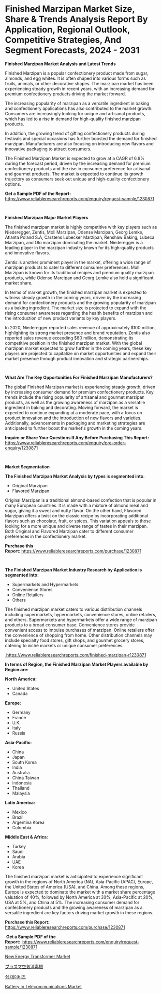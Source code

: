 <p><h1>Finished Marzipan Market Size, Share & Trends Analysis Report By Application, Regional Outlook, Competitive Strategies, And Segment Forecasts, 2024 - 2031</h1></p><p><strong>Finished Marzipan Market Analysis and Latest Trends</strong></p>
<p><p>Finished Marzipan is a popular confectionery product made from sugar, almonds, and egg whites. It is often shaped into various forms such as fruits, animals, or other decorative shapes. The marzipan market has been experiencing steady growth in recent years, with an increasing demand for premium confectionery products driving the market forward.</p><p>The increasing popularity of marzipan as a versatile ingredient in baking and confectionery applications has also contributed to the market growth. Consumers are increasingly looking for unique and artisanal products, which has led to a rise in demand for high-quality finished marzipan products.</p><p>In addition, the growing trend of gifting confectionery products during festivals and special occasions has further boosted the demand for finished marzipan. Manufacturers are also focusing on introducing new flavors and innovative packaging to attract consumers.</p><p>The Finished Marzipan Market is expected to grow at a CAGR of 6.8% during the forecast period, driven by the increasing demand for premium confectionery products and the rise in consumer preference for artisanal and gourmet products. The market is expected to continue its growth trajectory as consumers seek out unique and high-quality confectionery options.</p></p>
<p><strong>Get a Sample PDF of the Report:&nbsp;</strong> <a href="https://www.reliableresearchreports.com/enquiry/request-sample/1230871">https://www.reliableresearchreports.com/enquiry/request-sample/1230871</a></p>
<p>&nbsp;</p>
<p><strong>Finished Marzipan Major Market Players</strong></p>
<p><p>The finished marzipan market is highly competitive with key players such as Niederegger, Zentis, Moll Marzipan, Odense Marcipan, Georg Lemke, Atlanta Poland S.A, Carstens Lubecker Marzipan, Renshaw Baking, Lubeca Marzipan, and Olo marzipan dominating the market. Niederegger is a leading player in the marzipan industry known for its high-quality products and innovative flavors.</p><p>Zentis is another prominent player in the market, offering a wide range of marzipan products to cater to different consumer preferences. Moll Marzipan is known for its traditional recipes and premium quality marzipan products, while Odense Marcipan and Georg Lemke also hold a significant market share.</p><p>In terms of market growth, the finished marzipan market is expected to witness steady growth in the coming years, driven by the increasing demand for confectionery products and the growing popularity of marzipan as a baking ingredient. The market size is projected to expand with the rising consumer awareness regarding the health benefits of marzipan and the introduction of new product variants by key players.</p><p>In 2020, Niederegger reported sales revenue of approximately $100 million, highlighting its strong market presence and brand reputation. Zentis also reported sales revenue exceeding $80 million, demonstrating its competitive position in the finished marzipan market. With the global marzipan market expected to grow further in the coming years, these key players are projected to capitalize on market opportunities and expand their market presence through product innovation and strategic partnerships.</p></p>
<p>&nbsp;</p>
<p><strong>What Are The Key Opportunities For Finished Marzipan Manufacturers?</strong></p>
<p><p>The global Finished Marzipan market is experiencing steady growth, driven by increasing consumer demand for premium confectionery products. Key trends include the rising popularity of artisanal and gourmet marzipan products, as well as the growing awareness of marzipan as a versatile ingredient in baking and decorating. Moving forward, the market is expected to continue expanding at a moderate pace, with a focus on product innovation and the introduction of new flavors and varieties. Additionally, advancements in packaging and marketing strategies are anticipated to further boost the market's growth in the coming years.</p></p>
<p><strong>Inquire or Share Your Questions If Any Before Purchasing This Report:</strong> <a href="https://www.reliableresearchreports.com/enquiry/pre-order-enquiry/1230871">https://www.reliableresearchreports.com/enquiry/pre-order-enquiry/1230871</a></p>
<p>&nbsp;</p>
<p><strong>Market Segmentation</strong></p>
<p><strong>The Finished Marzipan Market Analysis by types is segmented into:</strong></p>
<p><ul><li>Original Marzipan</li><li>Flavored Marzipan</li></ul></p>
<p><p>Original Marzipan is a traditional almond-based confection that is popular in many European countries. It is made with a mixture of almond meal and sugar, giving it a sweet and nutty flavor. On the other hand, Flavored Marzipan offers a twist on the classic recipe by incorporating additional flavors such as chocolate, fruit, or spices. This variation appeals to those looking for a more unique and diverse range of tastes in their marzipan. Both Original and Flavored Marzipan cater to different consumer preferences in the confectionery market.</p></p>
<p><strong>Purchase this Report:&nbsp;</strong><a href="https://www.reliableresearchreports.com/purchase/1230871">https://www.reliableresearchreports.com/purchase/1230871</a></p>
<p>&nbsp;</p>
<p><strong>The Finished Marzipan Market Industry Research by Application is segmented into:</strong></p>
<p><ul><li>Supermarkets and Hypermarkets</li><li>Convenience Stores</li><li>Online Retailers</li><li>Others</li></ul></p>
<p><p>The finished marzipan market caters to various distribution channels including supermarkets, hypermarkets, convenience stores, online retailers, and others. Supermarkets and hypermarkets offer a wide range of marzipan products to a broad consumer base. Convenience stores provide convenient access to impulse purchases of marzipan. Online retailers offer the convenience of shopping from home. Other distribution channels may include specialty food stores, gift shops, and gourmet grocery stores, catering to niche markets or unique consumer preferences.</p></p>
<p><a href="https://www.reliableresearchreports.com/finished-marzipan-r1230871">&nbsp;https://www.reliableresearchreports.com/finished-marzipan-r1230871</a></p>
<p><strong>In terms of Region, the Finished Marzipan Market Players available by Region are:</strong></p>
<p>
    <p> <strong> North America: </strong>
        <ul>
            <li>United States</li>
            <li>Canada</li>
        </ul>
        </p> 
    <p> <strong> Europe: </strong>
        <ul>
            <li>Germany</li>
            <li>France</li>
            <li>U.K.</li>
            <li>Italy</li>
            <li>Russia</li>
        </ul>
        </p> 
    <p> <strong> Asia-Pacific: </strong>
        <ul>
            <li>China</li>
            <li>Japan</li>
            <li>South Korea</li>
            <li>India</li>
            <li>Australia</li>
            <li>China Taiwan</li>
            <li>Indonesia</li>
            <li>Thailand</li>
            <li>Malaysia</li>
        </ul>
        </p> 
    <p> <strong> Latin America: </strong>
        <ul>
            <li>Mexico</li>
            <li>Brazil</li>
            <li>Argentina Korea</li>
            <li>Colombia</li>
        </ul>
        </p> 
    <p> <strong> Middle East & Africa: </strong>
        <ul>
            <li>Turkey</li>
            <li>Saudi</li>
            <li>Arabia</li>
            <li>UAE</li>
            <li>Korea</li>
        </ul>
    </p>
    </p>
<p><p>The finished marzipan market is anticipated to experience significant growth in the regions of North America (NA), Asia-Pacific (APAC), Europe, the United States of America (USA), and China. Among these regions, Europe is expected to dominate the market with a market share percentage valuation of 40%, followed by North America at 30%, Asia-Pacific at 20%, USA at 5%, and China at 5%. The increasing consumer demand for confectionery products and the growing awareness of marzipan as a versatile ingredient are key factors driving market growth in these regions.</p></p>
<p><strong>Purchase this Report: </strong><a href="https://www.reliableresearchreports.com/purchase/1230871">https://www.reliableresearchreports.com/purchase/1230871</a></p>
<p>&nbsp;<strong>Get a Sample PDF of the Report:&nbsp;&nbsp;</strong><a href="https://www.reliableresearchreports.com/enquiry/request-sample/1230871">https://www.reliableresearchreports.com/enquiry/request-sample/1230871</a></p>
<p><strong></strong></p>
<p><p><a href="https://medium.com/@soloncarter1929/global-new-energy-transformer-market-by-product-type-by-application-by-region-and-companies-bcd6f8e08c99">New Energy Transformer Market</a></p><p><a href="https://github.com/marbadji/Market-Research-Report-List-3/blob/main/726535433271.md">プラズマ空気消毒機</a></p><p><a href="https://github.com/TrevorKruvalis5678/Market-Research-Report-List-3/blob/main/725313343200.md">쉽 데이비츠</a></p><p><a href="https://medium.com/@parmer78465/emerging-trends-in-battery-in-telecommunications-market-global-outlook-and-future-prospects-from-a4eb7c27c1fb">Battery in Telecommunications Market</a></p></p>
